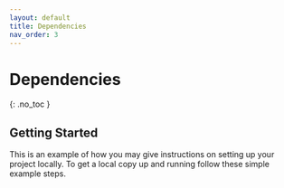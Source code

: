 ```yaml
---
layout: default
title: Dependencies
nav_order: 3
---
```


# Dependencies
{: .no_toc }

<!-- GETTING STARTED -->
## Getting Started

This is an example of how you may give instructions on setting up your project locally.
To get a local copy up and running follow these simple example steps.